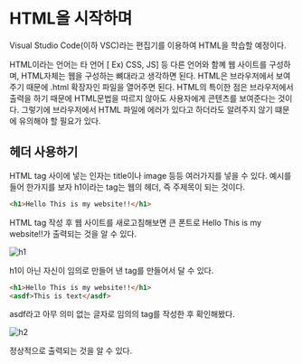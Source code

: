 # HTML을 시작하며

Visual Studio Code(이하 VSC)라는 편집기를 이용하여  HTML을 학습할 예정이다.

HTML이라는 언어는 타 언어 [ Ex) CSS, JS] 등 다른 언어와 함꼐 웹 사이트를 구성하며, HTML자체는 웹을 구성하는 뼈대라고 생각하면 된다.
HTML은 브라우저에서 보여주기 때문에 .html 확장자인 파일을 열어주면 된다. HTML의 특이한 점은 브라우저에서 출력을 하기 때문에 HTML문법을 따르지 않아도 사용자에게 콘텐츠를 보여준다는 것이다. 그렇기에 브라우저에서 HTML 파일에 에러가 있다고 하더라도 알려주지 않기 떄문에 유의해야 할 필요가 있다.


## 헤더 사용하기
HTML tag 사이에 넣는 인자는 title이나 image 등등 여러가지를 넣을 수 있다.
예시를 들어 한가지를 보자 h1이라는 tag는 웹의 헤더,  즉 주제목이 되는 것이다.

```html
<h1>Hello This is my website!!</h1>
```

HTML tag 작성 후 웹 사이트를 새로고침해보면 큰 폰트로 Hello This is my website!!가 출력되는 것을 알 수 있다.



![h1](https://user-images.githubusercontent.com/120043674/207639425-dd0196de-e7b0-42f1-8631-b9121c94f045.png)



h1이 아닌 자신이 임의로 만들어 낸 tag를 만들어서 달 수 있다.

```html
<h1>Hello This is my website!!</h1>
<asdf>This is text</asdf>
```

asdf라고 아무 의미 없는 글자로 임의의 tag를 작성한 후 확인해봤다.



![h2](https://user-images.githubusercontent.com/120043674/207639450-42d07078-b9e8-4756-a519-852193a4401e.png)



정상적으로 출력되는 것을 알 수 있다.

